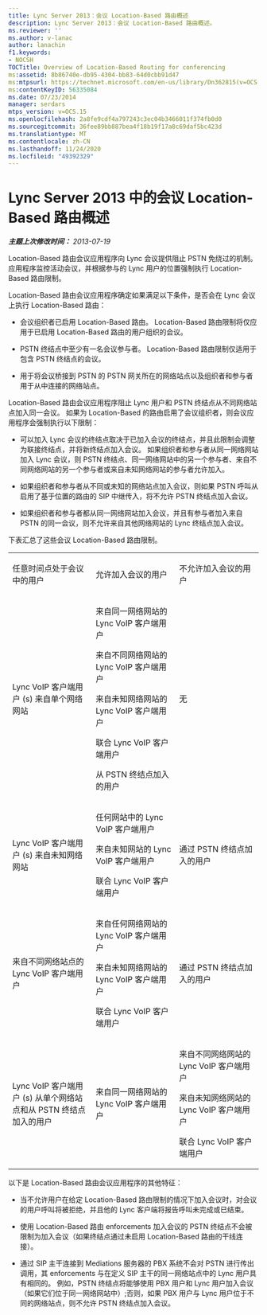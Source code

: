 ```yaml
---
title: Lync Server 2013：会议 Location-Based 路由概述
description: Lync Server 2013：会议 Location-Based 路由概述。
ms.reviewer: ''
ms.author: v-lanac
author: lanachin
f1.keywords:
- NOCSH
TOCTitle: Overview of Location-Based Routing for conferencing
ms:assetid: 8b86740e-db95-4304-bb83-64d0cbb91d47
ms:mtpsurl: https://technet.microsoft.com/en-us/library/Dn362815(v=OCS.15)
ms:contentKeyID: 56335084
ms.date: 07/23/2014
manager: serdars
mtps_version: v=OCS.15
ms.openlocfilehash: 2a8fe9cdf4a797243c3ec04b3466011f374fb0d0
ms.sourcegitcommit: 36fee89bb887bea4f18b19f17a8c69daf5bc423d
ms.translationtype: MT
ms.contentlocale: zh-CN
ms.lasthandoff: 11/24/2020
ms.locfileid: "49392329"
---
```

# <a name="overview-of-location-based-routing-for-conferencing-in-lync-server-2013"></a>Lync Server 2013 中的会议 Location-Based 路由概述

<div data-xmlns="http://www.w3.org/1999/xhtml">

<div class="topic" data-xmlns="http://www.w3.org/1999/xhtml" data-msxsl="urn:schemas-microsoft-com:xslt" data-cs="https://msdn.microsoft.com/">

<div data-asp="https://msdn2.microsoft.com/asp">



</div>

<div id="mainSection">

<div id="mainBody">

<span> </span>

_**主题上次修改时间：** 2013-07-19_

Location-Based 路由会议应用程序向 Lync 会议提供阻止 PSTN 免绕过的机制。 应用程序监控活动会议，并根据参与的 Lync 用户的位置强制执行 Location-Based 路由限制。

Location-Based 路由会议应用程序确定如果满足以下条件，是否会在 Lync 会议上执行 Location-Based 路由：

  - 会议组织者已启用 Location-Based 路由。 Location-Based 路由限制将仅应用于已启用 Location-Based 路由的用户组织的会议。

  - PSTN 终结点中至少有一名会议参与者。 Location-Based 路由限制仅适用于包含 PSTN 终结点的会议。

  - 用于将会议桥接到 PSTN 的 PSTN 网关所在的网络站点以及组织者和参与者用于从中连接的网络站点。

Location-Based 路由会议应用程序阻止 Lync 用户和 PSTN 终结点从不同网络站点加入同一会议。 如果为 Location-Based 的路由启用了会议组织者，则会议应用程序会强制执行以下限制：

  - 可以加入 Lync 会议的终结点取决于已加入会议的终结点，并且此限制会调整为联接终结点，并将新终结点加入会议。 如果组织者和参与者从同一网络网站加入 Lync 会议，则 PSTN 终结点、同一网络网站中的另一个参与者、来自不同网络网站的另一个参与者或来自未知网络网站的参与者允许加入。

  - 如果组织者和参与者从不同或未知的网络站点加入会议，则如果 PSTN 呼叫从启用了基于位置的路由的 SIP 中继传入，将不允许 PSTN 终结点加入会议。

  - 如果组织者和参与者都从同一网络网站加入会议，并且有参与者加入来自 PSTN 的同一会议，则不允许来自其他网络网站的 Lync 终结点加入会议。

下表汇总了这些会议 Location-Based 路由限制。


<table>
<colgroup>
<col style="width: 33%" />
<col style="width: 33%" />
<col style="width: 33%" />
</colgroup>
<tbody>
<tr class="odd">
<td><p>任意时间点处于会议中的用户</p></td>
<td><p>允许加入会议的用户</p></td>
<td><p>不允许加入会议的用户</p></td>
</tr>
<tr class="even">
<td><p>Lync VoIP 客户端用户 (s) 来自单个网络网站</p></td>
<td><p>来自同一网络网站的 Lync VoIP 客户端用户</p>
<p>来自不同网络网站的 Lync VoIP 客户端用户</p>
<p>来自未知网络网站的 Lync VoIP 客户端用户</p>
<p>联合 Lync VoIP 客户端用户</p>
<p>从 PSTN 终结点加入的用户</p></td>
<td><p>无</p></td>
</tr>
<tr class="odd">
<td><p>Lync VoIP 客户端用户 (s) 来自未知网络网站</p></td>
<td><p>任何网站中的 Lync VoIP 客户端用户</p>
<p>来自未知网站的 Lync VoIP 客户端用户</p>
<p>联合 Lync VoIP 客户端用户</p></td>
<td><p>通过 PSTN 终结点加入的用户</p></td>
</tr>
<tr class="even">
<td><p>来自不同网络站点的 Lync VoIP 客户端用户</p></td>
<td><p>来自任何网络网站的 Lync VoIP 客户端用户</p>
<p>来自未知网络网站的 Lync VoIP 客户端用户</p>
<p>联合 Lync VoIP 客户端用户</p></td>
<td><p>通过 PSTN 终结点加入的用户</p></td>
</tr>
<tr class="odd">
<td><p>Lync VoIP 客户端用户 (s) 从单个网络站点和从 PSTN 终结点加入的用户</p></td>
<td><p>来自同一网络网站的 Lync VoIP 客户端用户</p></td>
<td><p>来自不同网络网站的 Lync VoIP 客户端用户</p>
<p>来自未知网络网站的 Lync VoIP 客户端用户</p>
<p>联合 Lync VoIP 客户端用户</p></td>
</tr>
</tbody>
</table>


以下是 Location-Based 路由会议应用程序的其他特征：

  - 当不允许用户在给定 Location-Based 路由限制的情况下加入会议时，对会议的用户呼叫将被拒绝，并且他的 Lync 客户端将报告呼叫未完成或已结束。

  - 使用 Location-Based 路由 enforcements 加入会议的 PSTN 终结点不会被限制为加入会议（如果终结点通过未启用 Location-Based 路由的干线连接）。

  - 通过 SIP 主干连接到 Mediations 服务器的 PBX 系统不会对 PSTN 进行传出调用，其 enforcements 与在定义 SIP 主干的同一网络站点中的 Lync 用户具有相同的。 例如，PSTN 终结点将能够使用 PBX 用户和 Lync 用户加入会议（如果它们位于同一网络网站中）;否则，如果 PBX 用户与 Lync 用户位于不同的网络站点，则不允许 PSTN 终结点加入会议。

</div>

<span> </span>

</div>

</div>

</div>

